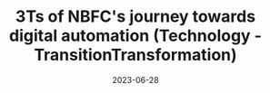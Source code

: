 ---
category:
- .nan
date: 2023-06-28
keyword_suggestion: ubuntu install docker
post_inspiration: https://bfsi.eletsonline.com/3ts-of-nbfcs-journey-towards-digital-automation-technology-transitiontransformation-ajay-chadha-executive-director-nelito-systems/
silot_terms: digital automation
title: 3Ts of NBFC's journey towards <b>digital automation</b> (Technology - TransitionTransformation)
---